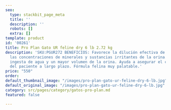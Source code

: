 ```yaml
---
seo:
  type: stackbit_page_meta
  title: ''
  description: ''
  robots: []
  extra: []
template: product
id: '00261'
title: Pro Plan Gato UR feline dry 6 lb 2.72 kg
description: 'SKU:PGUR272 BENEFICIOS: Favorece la dilución efectiva de la orina, reduciendo
  las concentraciones de minerales y sustancias irritantes de la orina. Promueve la
  ingesta de agua y un mayor volumen de la orina. Ayuda a asegurar el cumplimiento
  del paciente a largo plazo. Fórmula felina muy palatable.'
price: "550"
order: 
default_thumbnail_image: "/images/pro-plan-gato-ur-feline-dry-6-lb.jpg"
default_original_image: "/images/pro-plan-gato-ur-feline-dry-6-lb.jpg"
category: src/pages/category/gatos-pro-plan.md
featured: false

---
```


